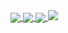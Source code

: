 <a href="http://joerkig.com" >  
  	<img align="center" src="https://github-readme-stats.vercel.app/api?username=joerkig&show_icons=true&count_private=true&custom_title=joerkig's GitHub Stats&theme=react" />  
</a>
<a href="http://joerkig.com" >  
  	<img align="center" src="https://github-readme-stats.vercel.app/api/top-langs/?username=joerkig&langs_count=10&theme=react" />  
</a>
<a href="https://discord.com/users/205984221859151873" >  
  	<img align="center" src="https://lanyard-profile-readme.vercel.app/api/205984221859151873/?idleMessage=Being lazy as frick, not doing anything."  />  
</a>  
<a href="https://hits.seeyoufarm.com">
	<img src="https://hits.seeyoufarm.com/api/count/incr/badge.svg?url=https%3A%2F%2Fgithub.com%2Fjoerkig&count_bg=%2379C83D&title_bg=%23555555&icon=&icon_color=%23E7E7E7&title=hits&edge_flat=false"/>
</a>
